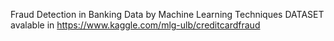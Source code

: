 Fraud Detection in Banking Data by Machine Learning Techniques
DATASET avalable in https://www.kaggle.com/mlg-ulb/creditcardfraud
